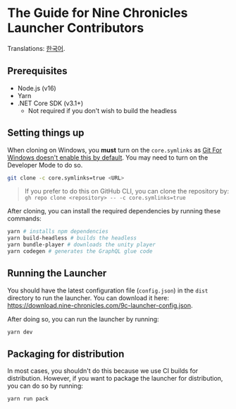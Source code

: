 # The Guide for Nine Chronicles Launcher Contributors
Translations: [한국어](./CONTRIBUTING.ko.md).

## Prerequisites
* Node.js (v16)
* Yarn
* .NET Core SDK (v3.1+)
  * Not required if you don't wish to build the headless


## Setting things up

When cloning on Windows, you **must** turn on the `core.symlinks` as [Git For Windows doesn't enable this by default](https://github.com/git-for-windows/git/wiki/Symbolic-Links). You may need to turn on the Developer Mode to do so.

```sh
git clone -c core.symlinks=true <URL>
```

> If you prefer to do this on GitHub CLI, you can clone the repository by: `gh repo clone <repository> -- -c core.symlinks=true`


After cloning, you can install the required dependencies by running these commands:

```sh
yarn # installs npm dependencies
yarn build-headless # builds the headless
yarn bundle-player # downloads the unity player
yarn codegen # generates the GraphQL glue code
```

## Running the Launcher

You should have the latest configuration file (`config.json`) in the `dist` directory to run the launcher. You can download it here: https://download.nine-chronicles.com/9c-launcher-config.json.

After doing so, you can run the launcher by running:

```sh
yarn dev
```

## Packaging for distribution

In most cases, you shouldn't do this because we use CI builds for distribution. However, if you want to package the launcher for distribution, you can do so by running:

```
yarn run pack
```
